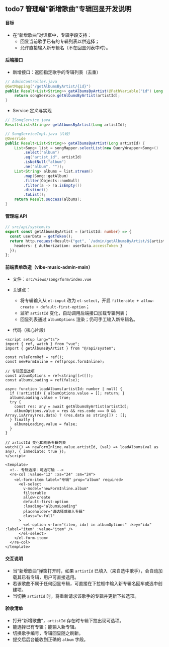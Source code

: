 ## todo7 管理端“新增歌曲”专辑回显开发说明

#### 目标
- 在“新增歌曲”对话框中，专辑字段支持：
  - 回显当前歌手已有的专辑列表以供选择；
  - 允许直接输入新专辑名（不在回显列表中时）。

#### 后端接口
- 新增接口：返回指定歌手的专辑列表（去重）
```java
// AdminController.java
@GetMapping("/getAlbumsByArtist/{id}")
public Result<List<String>> getAlbumsByArtist(@PathVariable("id") Long artistId) {
    return songService.getAlbumsByArtist(artistId);
}
```

- Service 定义与实现
```java
// ISongService.java
Result<List<String>> getAlbumsByArtist(Long artistId);
```

```java
// SongServiceImpl.java（片段）
@Override
public Result<List<String>> getAlbumsByArtist(Long artistId) {
    List<Song> list = songMapper.selectList(new QueryWrapper<Song>()
        .select("album")
        .eq("artist_id", artistId)
        .isNotNull("album")
        .ne("album", ""));
    List<String> albums = list.stream()
        .map(Song::getAlbum)
        .filter(Objects::nonNull)
        .filter(a -> !a.isEmpty())
        .distinct()
        .toList();
    return Result.success(albums);
}
```

#### 管理端 API
```ts
// src/api/system.ts
export const getAlbumsByArtist = (artistId: number) => {
  const userData = getToken();
  return http.request<Result>("get", `/admin/getAlbumsByArtist/${artistId}`, {
    headers: { Authorization: userData.accessToken }
  });
};
```

#### 前端表单改造（vibe-music-admin-main）
- 文件：`src/views/song/form/index.vue`
- 关键点：
  - 将专辑输入从 `el-input` 改为 `el-select`，开启 `filterable + allow-create + default-first-option`；
  - 监听 `artistId` 变化，自动调用后端接口加载专辑列表；
  - 回显列表通过 `albumOptions` 渲染；仍可手工输入新专辑名。

- 代码（核心片段）
```vue
<script setup lang="ts">
import { ref, watch } from "vue";
import { getAlbumsByArtist } from "@/api/system";

const ruleFormRef = ref();
const newFormInline = ref(props.formInline);

// 专辑回显选项
const albumOptions = ref<string[]>([]);
const albumsLoading = ref(false);

async function loadAlbums(artistId: number | null) {
  if (!artistId) { albumOptions.value = []; return; }
  albumsLoading.value = true;
  try {
    const res: any = await getAlbumsByArtist(artistId);
    albumOptions.value = res && res.code === 0 && Array.isArray(res.data) ? (res.data as string[]) : [];
  } finally {
    albumsLoading.value = false;
  }
}

// artistId 变化即刷新专辑列表
watch(() => newFormInline.value.artistId, (val) => loadAlbums(val as any), { immediate: true });
</script>

<template>
  <!-- 专辑选择：可选可输 -->
  <re-col :value="12" :xs="24" :sm="24">
    <el-form-item label="专辑" prop="album" required>
      <el-select
        v-model="newFormInline.album"
        filterable
        allow-create
        default-first-option
        :loading="albumsLoading"
        placeholder="请选择或输入专辑"
        class="w-full"
      >
        <el-option v-for="(item, idx) in albumOptions" :key="idx" :label="item" :value="item" />
      </el-select>
    </el-form-item>
  </re-col>
</template>
```

#### 交互说明
- 当“新增歌曲”弹窗打开时，如果 `artistId` 已填入（来自选中歌手），会自动加载其已有专辑，用户可直接选用。
- 若该歌曲不属于任何回显专辑，可直接在下拉框中输入新专辑名回车或选中创建项。
- 当切换 `artistId` 时，将重新请求该歌手的专辑并更新下拉选项。

#### 验收清单
- 打开“新增歌曲”，`artistId` 存在时专辑下拉出现可选项。
- 能选择已有专辑；能输入新专辑。
- 切换歌手编号，专辑回显随之刷新。
- 提交后后台能收到正确的 `album` 字段。
